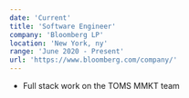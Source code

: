 ```yaml
---
date: 'Current'
title: 'Software Engineer'
company: 'Bloomberg LP'
location: 'New York, ny'
range: 'June 2020 - Present'
url: 'https://www.bloomberg.com/company/'
---
```


- Full stack work on the TOMS MMKT team
